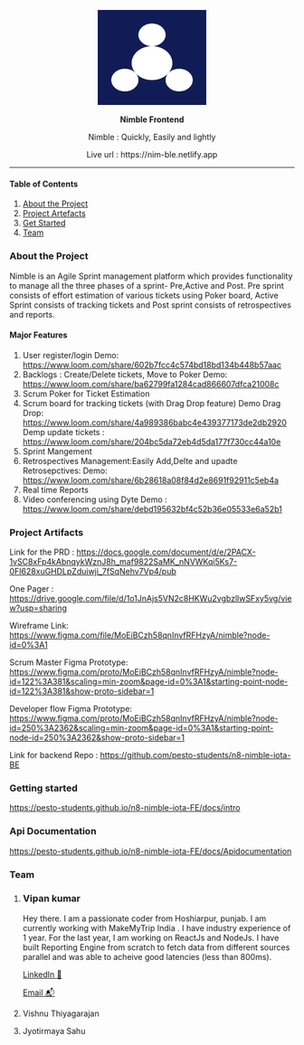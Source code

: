 
<p align="center">
  <img src="public/logo192.png" />
</p>
<p align="center"><b>Nimble Frontend</b></p>
<p align="center">Nimble : Quickly, Easily and lightly</p>
<p align="center">Live url : <a>https://nim-ble.netlify.app</a></p>


<hr>

#### Table of Contents  
1. [About the Project](#about)  
2. [Project Artefacts](#artefacts)
3. [Get Started](#start)
4. [Team](#team)

  


### About the Project

Nimble is an Agile Sprint management platform which provides functionality to manage all the three phases of a sprint- Pre,Active and Post. Pre sprint consists of effort estimation of various tickets using Poker board, Active Sprint consists of tracking tickets and Post sprint consists of retrospectives and reports.

#### Major Features

1. User register/login
   Demo: https://www.loom.com/share/602b7fcc4c574bd18bd134b448b57aac
2. Backlogs : Create/Delete tickets, Move to Poker
   Demo: https://www.loom.com/share/ba62799fa1284cad866607dfca21008c
3. Scrum Poker for Ticket Estimation
4. Scrum board for tracking tickets (with Drag Drop feature)
   Demo Drag Drop: https://www.loom.com/share/4a989386babc4e439377173de2db2920
   Demp update tickets : https://www.loom.com/share/204bc5da72eb4d5da177f730cc44a10e
5. Sprint Mangement
6. Retrospectives Management:Easily Add,Delte and upadte Retrosepctives: 
   Demo: https://www.loom.com/share/6b28618a08f84d2e8691f92911c5eb4a
7. Real time Reports
8. Video conferencing using Dyte
   Demo : https://www.loom.com/share/debd195632bf4c52b36e05533e6a52b1


### Project Artifacts

Link for the PRD : https://docs.google.com/document/d/e/2PACX-1vSC8xFp4kAbnqykWznJ8h_maf9822SaMK_nNVWKqi5Ks7-0FI628xuGHDLpZduiwji_7fSqNehv7Vp4/pub

One Pager : https://drive.google.com/file/d/1o1JnAjs5VN2c8HKWu2vgbzllwSFxy5vg/view?usp=sharing

Wireframe Link: https://www.figma.com/file/MoEiBCzh58qnInvfRFHzyA/nimble?node-id=0%3A1

Scrum Master Figma Prototype: https://www.figma.com/proto/MoEiBCzh58qnInvfRFHzyA/nimble?node-id=122%3A381&scaling=min-zoom&page-id=0%3A1&starting-point-node-id=122%3A381&show-proto-sidebar=1

Developer flow Figma Prototype:  https://www.figma.com/proto/MoEiBCzh58qnInvfRFHzyA/nimble?node-id=250%3A2362&scaling=min-zoom&page-id=0%3A1&starting-point-node-id=250%3A2362&show-proto-sidebar=1

Link for backend Repo : https://github.com/pesto-students/n8-nimble-iota-BE


### Getting started

https://pesto-students.github.io/n8-nimble-iota-FE/docs/intro


### Api Documentation

https://pesto-students.github.io/n8-nimble-iota-FE/docs/Apidocumentation


### Team


1. ### Vipan kumar

    Hey there. I am a passionate coder from Hoshiarpur, punjab.  I am currently working with MakeMyTrip India . I have industry experience of 1 year. For the last year, I am working on ReactJs and NodeJs. I have built Reporting Engine from scratch to fetch data from different sources parallel and was able to acheive good latencies (less than 800ms). 

    [LinkedIn 💼](https://www.linkedin.com/in/vipank/")

    [Email 📬](mailto:vipan16116@iiitd.ac.in)

1. Vishnu Thiyagarajan
2. Jyotirmaya Sahu
